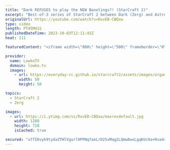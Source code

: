 ```yaml
---
title: "Dark REFUSES to play the NEW Banelings?! (StarCraft 2)"
excerpt: "Best-of-3 series of StarCraft 2 between Dark (Zerg) and Astrea (Protoss). This series features the new Mothership, albeit for only a very short amount of time. SC2 match is from the Korean StarCraft League. Support my work: https://patreon.com/lowkotv Lowko Merch: https://lowko.shop  My YouTube channels:"
originalUrl: https://youtube.com/watch?v=RxvEB-CBQxw
type: video
length: PT45M41S
publishedDateTime: 2023-10-03T12:11:45Z
heat: 111

featuredContent: "<iframe width=\"800\" height=\"500\" frameborder=\"0\" src=\"https://www.youtube.com/embed/RxvEB-CBQxw\" allow=\"accelerometer; autoplay; encrypted-media; gyroscope; picture-in-picture\" allowfullscreen></iframe>"

provider:
  name: LowkoTV
  domain: lowko.tv
  images:
    - url: https://everyday-cc.github.io/starcraft2/assets/images/organizations/lowko.tv-50x50.jpg
      width: 50
      height: 50

topics:
  - StarCraft 2
  - Zerg

images:
  - url: https://i.ytimg.com/vi/RxvEB-CBQxw/maxresdefault.jpg
    width: 1280
    height: 720
    isCached: true

secured: "u7fI6vyk9tydaZTHlVgurl9PPNq7aeLrD2SvMag2LQmw8wxLgqKUcOa+Rva4svhkOZr4wvyRKxd0PrXjBzl+Wm1le3GNU0zNvGPiqPULuVUYubx6Sh5k4ZmmvbpUtU6rH/dpql6A0pEK7RY0zWnb16C43JyoAH5ZXSDRdlhMMB26LA2cyRZHj9bV1vAuXrnb6tnX9HJhgM4gpiq33NP8+ugwDs1UJnqgz6V+tlO3JvM5mxaAJpX3UwR1qQucemHTti/9Jo8cOr3yjwVT1RDH1vMLFN9bGU0Piu9VUPZkK8HiBc+J63y2hFmOa1bUpw4QQycXrp9xQTVUOtz2j3vjvtS90/k8ZNOCbHUvOe/5Iug/oot+dxqEfY3tledrzgMrZUu9Dx+Gkkk/dmhRXn8nFS67RdHObAS/gME+zn3utvc=;a6bURPlOnERGbXL4NOomxA=="
---
```


